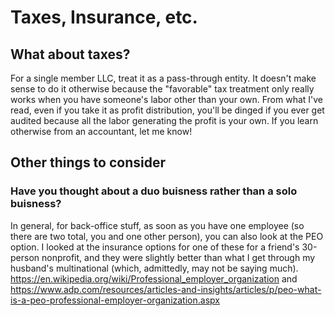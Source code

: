# Taxes, Insurance, etc.

## What about taxes?

For a single member LLC, treat it as a pass-through entity. It doesn't make sense to do it otherwise because the "favorable" tax treatment only really works when you have someone's labor other than your own. From what I've read, even if you take it as profit distribution, you'll be dinged if you ever get audited because all the labor generating the profit is your own. If you learn otherwise from an accountant, let me know!

## Other things to consider

### Have you thought about a duo buisness rather than a solo buisness?

In general, for back-office stuff, as soon as you have one employee (so there are two total, you and one other person), 
you can also look at the PEO option. I looked at the insurance options for one of these for a friend's 30-person nonprofit, 
and they were slightly better than what I get through my husband's multinational (which, admittedly, may not be saying much).
https://en.wikipedia.org/wiki/Professional_employer_organization and
https://www.adp.com/resources/articles-and-insights/articles/p/peo-what-is-a-peo-professional-employer-organization.aspx
